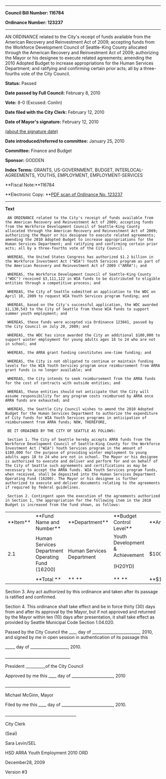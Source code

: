 

********

**Council Bill Number: 116784**
   
**Ordinance Number: 123237**
********

 AN ORDINANCE related to the City's receipt of funds available from the American Recovery and Reinvestment Act of 2009; accepting funds from the Workforce Development Council of Seattle-King County allocated through the American Recovery and Reinvestment Act of 2009; authorizing the Mayor or his designee to execute related agreements; amending the 2010 Adopted Budget to increase appropriations for the Human Services Department; and ratifying and confirming certain prior acts; all by a three-fourths vote of the City Council.

**Status:** Passed
   
**Date passed by Full Council:** February 8, 2010
   
**Vote:** 8-0 (Excused: Conlin)
   
**Date filed with the City Clerk:** February 12, 2010
   
**Date of Mayor's signature:** February 12, 2010
   
[(about the signature date)](/~public/approvaldate.htm)
   
   
   
**Date introduced/referred to committee:** January 25, 2010
   
**Committee:** Finance and Budget
   
**Sponsor:** GODDEN
   
   
**Index Terms:** GRANTS, US-GOVERNMENT, BUDGET, INTERLOCAL-AGREEMENTS, YOUTHS, EMPLOYMENT, EMPLOYMENT-SERVICES

**Fiscal Note:**116784

**Electronic Copy: **[PDF scan of Ordinance No. 123237](/~archives/Ordinances/Ord_123237.pdf)

********

**Text**
   
```
 AN ORDINANCE related to the City's receipt of funds available from the American Recovery and Reinvestment Act of 2009; accepting funds from the Workforce Development Council of Seattle-King County allocated through the American Recovery and Reinvestment Act of 2009; authorizing the Mayor or his designee to execute related agreements; amending the 2010 Adopted Budget to increase appropriations for the Human Services Department; and ratifying and confirming certain prior acts; all by a three-fourths vote of the City Council.

 WHEREAS, the United States Congress has authorized $1.2 billion in the Workforce Investment Act ("WIA") Youth Services program as part of the American Recovery and Reinvestment Act of 2009 ("ARRA"); and

 WHEREAS, the Workforce Development Council of Seattle-King County ("WDC") received $3,111,122 in WIA funds to be distributed to eligible entities through a competitive process; and

 WHEREAS, the City of Seattle submitted an application to the WDC on April 10, 2009 to request WIA Youth Services program funding; and

 WHEREAS, based on the City's successful application, the WDC awarded $1,130,543 to the City of Seattle from these WIA funds to support summer youth employment; and

 WHEREAS, these funds were accepted via Ordinance 123041, passed by the City Council on July 20, 2009; and

 WHEREAS, the WDC has since awarded the City an additional $100,000 to support winter employment for young adults ages 18 to 24 who are not in school; and

 WHEREAS, the ARRA grant funding constitutes one-time funding; and

 WHEREAS, the City is not obligated to continue or maintain funding levels for the WIA Youth Services program once reimbursement from ARRA grant funds is no longer available; and

 WHEREAS, the City intends to seek reimbursement from the ARRA funds for the cost of contracts with outside entities; and

 WHEREAS, those entities should not anticipate that the City will assume responsibility for any program costs reimbursed by ARRA once ARRA funds are exhausted; and

 WHEREAS, the Seattle City Council wishes to amend the 2010 Adopted Budget for the Human Services Department to authorize the expenditure of City funds for WIA Youth Services programs in anticipation of reimbursement from ARRA funds; NOW, THEREFORE,

 BE IT ORDAINED BY THE CITY OF SEATTLE AS FOLLOWS:

 Section 1. The City of Seattle hereby accepts ARRA funds from the Workforce Development Council of Seattle-King County for the Workforce Investment Act ("WIA") Youth Services program in the amount of $100,000 for the purpose of providing winter employment to young adults ages 18 to 24 who are not in school. The Mayor or his designee is authorized to execute and deliver and perform for and on behalf of The City of Seattle such agreements and certifications as may be necessary to accept the ARRA funds. WIA Youth Services program funds, when received, shall be deposited into the Human Services Department Operating Fund (16200). The Mayor or his designee is further authorized to execute and deliver documents relating to the agreements if required by federal guidelines.

 Section 2. Contingent upon the execution of the agreements authorized in Section 1, the appropriation for the following item in the 2010 Budget is increased from the fund shown, as follows:

```
<table><tr><td>**Item**

</td><td>**Fund Name and Number**

</td><td>**Department**

</td><td>**Budget Control Level**

</td><td>**Amount**

</td></tr><tr><td>2.1

</td><td>Human Services Department Operating Fund (16200)

</td><td>Human Services Department

</td><td>Youth Development & Achievement
   
 (H20YD)

</td><td>$100,000

</td></tr><tr><td> 

</td><td>**Total **

</td><td>** **

</td><td>** **

</td><td>**$100,000**

</td></tr></table> Section 3. Any act authorized by this ordinance and taken after its passage is ratified and confirmed.

 Section 4. This ordinance shall take effect and be in force thirty (30) days from and after its approval by the Mayor, but if not approved and returned by the Mayor within ten (10) days after presentation, it shall take effect as provided by Seattle Municipal Code Section 1.04.020.

 Passed by the City Council the \_\_\_\_ day of \_\_\_\_\_\_\_\_\_\_\_\_\_\_\_\_\_\_\_\_\_\_\_\_, 2010, and signed by me in open session in authentication of its passage this

 \_\_\_\_\_ day of \_\_\_\_\_\_\_\_\_\_\_\_\_\_\_\_\_\_\_, 2010.

 \_\_\_\_\_\_\_\_\_\_\_\_\_\_\_\_\_\_\_\_\_\_\_\_\_\_\_\_\_\_\_\_\_

 President \_\_\_\_\_\_\_\_\_\_of the City Council

 Approved by me this \_\_\_\_ day of \_\_\_\_\_\_\_\_\_\_\_\_\_\_\_\_\_\_\_\_\_, 2010

 \_\_\_\_\_\_\_\_\_\_\_\_\_\_\_\_\_\_\_\_\_\_\_\_\_\_\_\_\_\_\_\_\_

 Michael McGinn, Mayor

 Filed by me this \_\_\_\_ day of \_\_\_\_\_\_\_\_\_\_\_\_\_\_\_\_\_\_\_\_\_\_\_\_\_\_, 2010.

 \_\_\_\_\_\_\_\_\_\_\_\_\_\_\_\_\_\_\_\_\_\_\_\_\_\_\_\_\_\_\_\_\_\_\_\_

 City Clerk

 (Seal)

 Sara Levin/SEL

 HSD ARRA Youth Employment 2010 ORD

 December28, 2009

 Version #3

